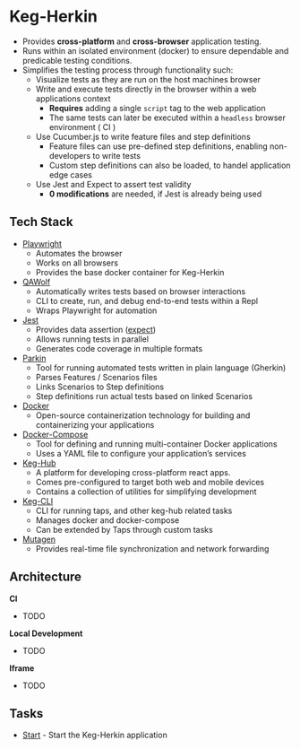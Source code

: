 # Keg-Herkin
* Provides **cross-platform** and **cross-browser** application testing.
* Runs within an isolated environment (docker) to ensure dependable and predicable testing conditions.
* Simplifies the testing process through functionality such:
  * Visualize tests as they are run on the host machines browser
  * Write and execute tests directly in the browser within a web applications context
    * **Requires** adding a single `script` tag to the web application
    * The same tests can later be executed within a `headless` browser environment ( CI )
  * Use Cucumber.js to write feature files and step definitions
    * Feature files can use pre-defined step definitions, enabling non-developers to write tests
    * Custom step definitions can also be loaded, to handel application edge cases
  * Use Jest and Expect to assert test validity
    * **0 modifications** are needed, if Jest is already being used


## Tech Stack
* [Playwright](https://playwright.dev/)
  * Automates the browser
  * Works on all browsers
  * Provides the base docker container for Keg-Herkin
* [QAWolf](https://github.com/qawolf/qawolf)
  * Automatically writes tests based on browser interactions
  * CLI to create, run, and debug end-to-end tests within a Repl
  * Wraps Playwright for automation
* [Jest](https://jestjs.io/)
  * Provides data assertion ([expect](https://jestjs.io/docs/en/expect))
  * Allows running tests in parallel
  * Generates code coverage in multiple formats
* [Parkin](https://github.com/@ltipton/parkin)
  * Tool for running automated tests written in plain language (Gherkin)
  * Parses Features / Scenarios files
  * Links Scenarios to Step definitions
  * Step definitions run actual tests based on linked Scenarios
* [Docker](https://www.docker.com/)
  * Open-source containerization technology for building and containerizing your applications
* [Docker-Compose](https://github.com/docker/compose)
  * Tool for defining and running multi-container Docker applications
  * Uses a YAML file to configure your application’s services
* [Keg-Hub](https://github.com/simpleviewinc/keg-hub)
  * A platform for developing cross-platform react apps.
  * Comes pre-configured to target both web and mobile devices
  * Contains a collection of utilities for simplifying development
* [Keg-CLI](https://github.com/simpleviewinc/keg-cli)
  * CLI for running taps, and other keg-hub related tasks
  * Manages docker and docker-compose
  * Can be extended by Taps through custom tasks
* [Mutagen](https://mutagen.io/)
  * Provides real-time file synchronization and network forwarding

## Architecture

**CI**
* TODO

**Local Development**
* TODO

**Iframe**
* TODO


## Tasks
* [Start](/docs/tasks/start.md) - Start the Keg-Herkin application


